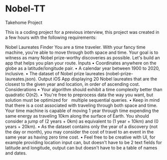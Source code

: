 # Nobel-TT
Takehome Project

This is a coding project for a previous interview, this project was created in a few hours with the following requirements: 


Nobel Laureates Finder
You are a time traveler. With your fancy time machine, you're able to move through both space and time. Your goal is to witness as many Nobel prize-worthy discoveries as possible. Let's build an app that helps you plan your route.
Inputs
• Coordinates anywhere on the globe as a latitude/longitude pair. • A calendar year between
1900 to 2020, inclusive.
• The dataset of Nobel prize laureates (nobel-prize-laureates.json).
Output
iOS App displaying 20 Nobel laureates that are the closest to the given year and location, in order of ascending cost.
Considerations
• Your algorithm should exhibit a time complexity better than quadratic O(n2).
• You're free to preprocess data the way you want, but solution must be optimized for  
multiple sequential queries.
• Keep in mind that there is a cost associated with traveling through both space and time.  
Your time machine is capable of moving 1 year through time expending the same energy as traveling 10km along the surface of Earth. You should consider a jump of (2 years + 0km) as equivalent to (1 year + 10km) and (0 years + 20km).
• As the dataset contains only the year of a discovery (not the day or month), you may consider the cost of travel to an event in the same year as having zero time cost.
• Feel free to be creative with UI, for example providing location input can, but doesn't have to be 2 text fields for latitude and longitude, output can but doesn't have to be a table of names and dates.
